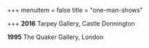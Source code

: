 +++
menuitem = false
title = "one-man-shows"

+++
**2016** Tarpey Gallery, Castle Donnington

**1995** The Quaker Gallery, London